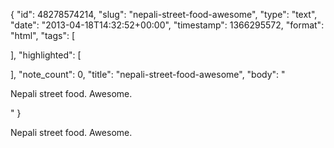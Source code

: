 {
  "id": 48278574214,
  "slug": "nepali-street-food-awesome",
  "type": "text",
  "date": "2013-04-18T14:32:52+00:00",
  "timestamp": 1366295572,
  "format": "html",
  "tags": [

  ],
  "highlighted": [

  ],
  "note_count": 0,
  "title": "nepali-street-food-awesome",
  "body": "<p>Nepali street food. Awesome.</p>"
}

<p>Nepali street food. Awesome.</p>